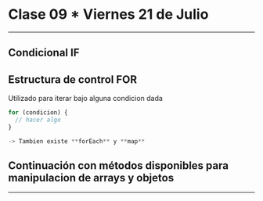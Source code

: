 # Clase 09 * Viernes 21 de Julio

---

## Condicional IF

## Estructura de control FOR

Utilizado para iterar bajo alguna condicion dada

```JavaScript
for (condicion) {
  // hacer algo
}

-> Tambien existe **forEach** y **map**
```

## Continuación con métodos disponibles para manipulacion de arrays y objetos

---
